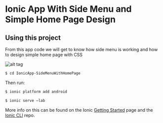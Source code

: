 Ionic App With Side Menu and Simple Home Page Design
=====================

## Using this project

From this app code we will get to know how side menu is working and how to design simple home page with CSS

![alt tag](../img/sample_home_page.png)

```bash
$ cd IonicApp-SideMenuWithHomePage
```

Then run: 

```bash
$ ionic platform add android
```
```bash
$ ionic serve —lab
```

More info on this can be found on the Ionic [Getting Started](http://ionicframework.com/getting-started) page and the [Ionic CLI](https://github.com/driftyco/ionic-cli) repo.
